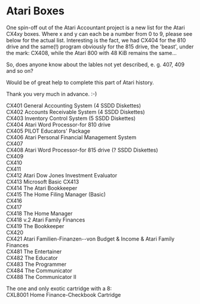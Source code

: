 # Atari Boxes  
One spin-off out of the Atari Accountant project is a new list for the Atari CX4xy boxes. Where x and y can each be a number from 0 to 9, please see below for the actual list. Interesting is the fact, we had CX404 for the 810 drive and the same(!) program obviously for the 815 drive, the 'beast', under the mark: CX408, while the Atari 800 with 48 KiB remains the same...  
  
So, does anyone know about the lables not yet described, e. g. 407, 409 and so on?  
  
Would be of great help to complete this part of Atari history.  
  
Thank you very much in advance. :-)  
  
CX401 General Accounting System (4 SSDD Diskettes)  
CX402 Accounts Receivable System (4 SSDD Diskettes)  
CX403 Inventory Control System (5 SSDD Diskettes)  
CX404 Atari Word Processor-for 810 drive  
CX405 PILOT Educators' Package  
CX406 Atari Personal Financial Management System  
CX407  
CX408 Atari Word Processor-for 815 drive (? SSDD Diskettes)  
CX409  
CX410  
CX411  
CX412 Atari Dow Jones Investment Evaluator  
CX413 Microsoft Basic CX413  
CX414 The Atari Bookkeeper  
CX415 The Home Filing Manager (Basic)  
CX416  
CX417  
CX418 The Home Manager  
CX418 v.2 Atari Family Finances  
CX419 The Bookkeeper  
CX420  
CX421 Atari Familien-Finanzen--von  Budget & Income & Atari Family Finances  
CX481 The Entertainer  
CX482 The Educator  
CX483 The Programmer  
CX484 The Communicator  
CX488 The Communicator II  
  
The one and only exotic cartridge with a 8:  
CXL8001 Home Finance-Checkbook Cartridge  
